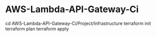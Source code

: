 # AWS-Lambda-API-Gateway-Ci
cd AWS-Lambda-API-Gateway-Ci/Project/Infrastructure
terraform init
terraform plan
terraform apply
